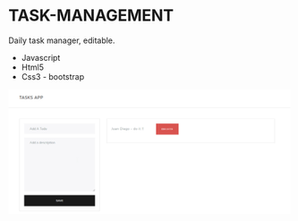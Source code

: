 # TASK-MANAGEMENT

Daily task manager, editable.

- Javascript
- Html5
- Css3 - bootstrap


<img src="https://github.com/JuanDiegoAcostaT/task-management/blob/master/browser.png" />
